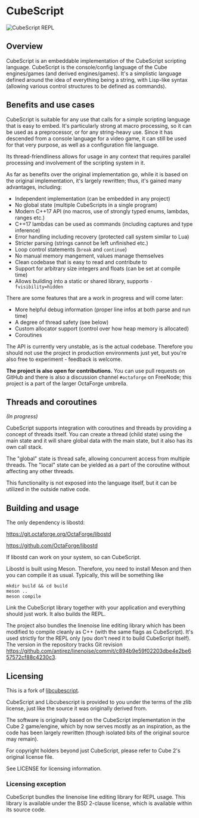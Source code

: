 # CubeScript

![CubeScript REPL](https://ftp.octaforge.org/q66/random/libcs_repl.gif)

## Overview

CubeScript is an embeddable implementation of the CubeScript scripting
language. CubeScript is the console/config language of the Cube engines/games
(and derived engines/games). It's a simplistic language defined around the
idea of everything being a string, with Lisp-like syntax (allowing various
control structures to be defined as commands).

## Benefits and use cases

CubeScript is suitable for any use that calls for a simple scripting language
that is easy to embed. It's particularly strong at macro processing, so it can
be used as a preprocessor, or for any string-heavy use. Since it has descended
from a console language for a video game, it can still be used for that very
purpose, as well as a configuration file language.

Its thread-friendliness allows for usage in any context that requires parallel
processing and involvement of the scripting system in it.

As far as benefits over the original implementation go, while it is based on
the original implementation, it's largely rewritten; thus, it's gained many
advantages, including:

* Independent implementation (can be embedded in any project)
* No global state (multiple CubeScripts in a single program)
* Modern C++17 API (no macros, use of strongly typed enums, lambdas, ranges etc.)
* C++17 lambdas can be used as commands (including captures and type inference)
* Error handling including recovery (protected call system similar to Lua)
* Stricter parsing (strings cannot be left unfinished etc.)
* Loop control statements (`break` and `continue`)
* No manual memory mangement, values manage themselves
* Clean codebase that is easy to read and contribute to
* Support for arbitrary size integers and floats (can be set at compile time)
* Allows building into a static or shared library, supports `-fvisibility=hidden`

There are some features that are a work in progress and will come later:

* More helpful debug information (proper line infos at both parse and run time)
* A degree of thread safety (see below)
* Custom allocator support (control over how heap memory is allocated)
* Coroutines

The API is currently very unstable, as is the actual codebase. Therefore you
should not use the project in production environments just yet, but you're
also free to experiment - feedback is welcome.

**The project is also open for contributions.** You can use pull requests on
GitHub and there is also a discussion channel `#octaforge` on FreeNode; this
project is a part of the larger OctaForge umbrella.

## Threads and coroutines

*(In progress)*

CubeScript supports integration with coroutines and threads by providing a
concept of threads itself. You can create a thread (child state) using the
main state and it will share global data with the main state, but it also
has its own call stack.

The "global" state is thread safe, allowing concurrent access from multiple
threads. The "local" state can be yielded as a part of the coroutine without
affecting any other threads.

This functionality is not exposed into the language itself, but it can be
utilized in the outside native code.

## Building and usage

The only dependency is libostd:

https://git.octaforge.org/OctaForge/libostd

https://github.com/OctaForge/libostd

If libostd can work on your system, so can CubeScript.

Libostd is built using Meson. Therefore, you need to install Meson and then
you can compile it as usual. Typically, this will be something like

~~~
mkdir build && cd build
meson ..
meson compile
~~~

Link the CubeScript library together with your application and everything should just work.
It also builds the REPL.

The project also bundles the linenoise line editing library which has been modified
to compile cleanly as C++ (with the same flags as CubeScript). It's used strictly
for the REPL only (you don't need it to build CubeScript itself). The version
in the repository tracks Git revision https://github.com/antirez/linenoise/commit/c894b9e59f02203dbe4e2be657572cf88c4230c3.

## Licensing

This is a fork of [libcubescript](https://github.com/OctaForge/libcubescript).

CubeScript and Libcubescript is provided to you under the terms of the zlib license, just
like the source it was originally derived from.

The software is originally based on the CubeScript implementation in the Cube 2
game/engine, which by now serves mostly as an inspiration, as the code has been
largely rewritten (though isolated bits of the original source may remain).

For copyright holders beyond just CubeScript, please refer to Cube 2's original
license file.

See LICENSE for licensing information.

### Licensing exception

CubeScript bundles the linenoise line editing library for REPL usage.
This library is available under the BSD 2-clause license, which is available
within its source code.
